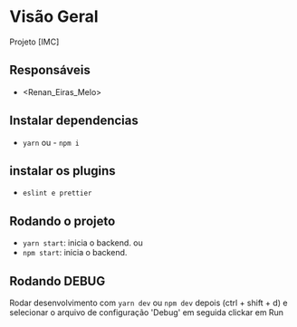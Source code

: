 # Visão Geral

Projeto [IMC]

## Responsáveis

- <Renan_Eiras_Melo>

## Instalar dependencias

- `yarn` ou - `npm i`

## instalar os plugins

- `eslint e prettier`

## Rodando o projeto

- `yarn start`: inicia o backend.
  ou
- `npm start`: inicia o backend.

## Rodando DEBUG

Rodar desenvolvimento com `yarn dev` ou `npm dev` depois (ctrl + shift + d) e selecionar o arquivo de configuração 'Debug' em seguida clickar em Run
